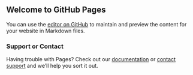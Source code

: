 ## Welcome to GitHub Pages

You can use the [editor on GitHub](https://github.com/ocallahana/ocallahana.github.io/edit/main/README.md) to maintain and preview the content for your website in Markdown files.


### Support or Contact

Having trouble with Pages? Check out our [documentation](https://docs.github.com/categories/github-pages-basics/) or [contact support](https://support.github.com/contact) and we’ll help you sort it out.
